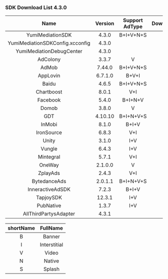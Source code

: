 ### SDK Download List 4.3.0
 
|    Name     | Version  | Support AdType | DownloadLink | Note |
| :---------: | :------: | :------------: | :----------: | :--: |
|    YumiMediationSDK    |  4.3.0  |    B+I+V+N+S     |   [link](http://adsdk.yumimobi.com/iOS/Archived/4.3.1/YumiMediationSDK-iOS.tar.bz2)   |      |
|    YumiMediationSDKConfig.xcconfig        |  4.3.0  |                | [link](https://adsdk.yumimobi.com/iOS/Archived/YumiMediationSDKConfig.xcconfig) |      |
|    YumiMediationDebugCenter    |  4.3.0  |         |   [link](http://adsdk.yumimobi.com/iOS/Archived/4.3.1/YumiMediationDebugCenter-iOS.tar.bz2)   |      |
|    AdColony    |  3.3.7  |   V      |   [link](http://adsdk.yumimobi.com/iOS/Archived/4.3.1/YumiMediationAdColony.tar.bz2)   |      |
|    AdMob    |  7.44.0  |   B+I+V+N+S      |   [link](http://adsdk.yumimobi.com/iOS/Archived/4.3.1/YumiMediationAdMob.tar.bz2)   |      |
|    AppLovin    |  6.7.1.0  |   B+V+I      |   [link](http://adsdk.yumimobi.com/iOS/Archived/4.3.1/YumiMediationAppLovin.tar.bz2)   |      |
|    Baidu    |  4.6.5  |   B+I+V+N+S      |   [link](http://adsdk.yumimobi.com/iOS/Archived/4.3.1/YumiMediationBaidu.tar.bz2)   |      |
|    Chartboost    |  8.0.1  |   V+I      |   [link](http://adsdk.yumimobi.com/iOS/Archived/4.3.1/YumiMediationChartboost.tar.bz2)   |      |
|    Facebook    |  5.4.0  |   B+I+N+V      |   [link](http://adsdk.yumimobi.com/iOS/Archived/4.3.1/YumiMediationFacebook.tar.bz2)   |      |
|    Domob    |  3.8.0  |   V      |   [link](http://adsdk.yumimobi.com/iOS/Archived/4.3.1/YumiMediationDomob.tar.bz2)   |      |
|    GDT    |  4.10.10  |   B+I+N+V+S      |   [link](http://adsdk.yumimobi.com/iOS/Archived/4.3.1/YumiMediationGDT.tar.bz2)   |      |
|    InMobi    |  8.1.0  |   B+I+V      |   [link](http://adsdk.yumimobi.com/iOS/Archived/4.3.1/YumiMediationInMobi.tar.bz2)   |      |
|    IronSource    |  6.8.3  |   V+I      |   [link](http://adsdk.yumimobi.com/iOS/Archived/4.3.1/YumiMediationIronSource.tar.bz2)   |      |
|    Unity    |  3.1.0  |   I+V      |   [link](http://adsdk.yumimobi.com/iOS/Archived/4.3.1/YumiMediationUnity.tar.bz2)   |      |
|    Vungle    |  6.4.3  |   I+V      |   [link](http://adsdk.yumimobi.com/iOS/Archived/4.3.1/YumiMediationVungle.tar.bz2)   |      |
|    Mintegral    |  5.7.1  |   V+I      |   [link](http://adsdk.yumimobi.com/iOS/Archived/4.3.1/YumiMediationMintegral.tar.bz2)   |      |
|    OneWay    |  2.1.0.0  |   V      |   [link](http://adsdk.yumimobi.com/iOS/Archived/4.3.1/YumiMediationOneWay.tar.bz2)   |      |
|    ZplayAds    |  2.4.3  |   V+I      |   [link](http://adsdk.yumimobi.com/iOS/Archived/4.3.1/YumiMediationZplayAds.tar.bz2)   |      |
|    BytedanceAds    |  2.0.1.1  |   B+I+N+V+S      |   [link](http://adsdk.yumimobi.com/iOS/Archived/4.3.1/YumiMediationBytedanceAds.tar.bz2)   |      |
|    InneractiveAdSDK    |  7.2.3  |   B+I+V      |   [link](http://adsdk.yumimobi.com/iOS/Archived/4.3.1/YumiMediationInneractiveAdSDK.tar.bz2)   |      |
|    TapjoySDK    |  12.3.1  |   I+V      |   [link](http://adsdk.yumimobi.com/iOS/Archived/4.3.1/YumiMediationTapjoySDK.tar.bz2)   |      |
|    PubNative    |  1.3.7  |   I+V      |   [link](http://adsdk.yumimobi.com/iOS/Archived/4.3.1/YumiMediationPubNative.tar.bz2)   |      |
|    AllThirdPartysAdapter    |  4.3.1  |         |   [link](http://adsdk.yumimobi.com/iOS/Archived/4.3.1/allThirdPartys.tar.bz2)   |      |
 
| shortName |   FullName   |
| :-------: | :----------: |
|     B     |    Banner    |
|     I     | Interstitial |
|     V     |    Video     |
|     N     |    Native    |
|     S     |    Splash    |
